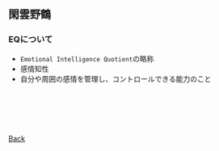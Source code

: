 ## 閑雲野鶴

### EQについて

- `Emotional Intelligence Quotient`の略称
- 感情知性
- 自分や周囲の感情を管理し、コントロールできる能力のこと

<p style="margin-top: 100px;"></p>

[Back](./../../)
